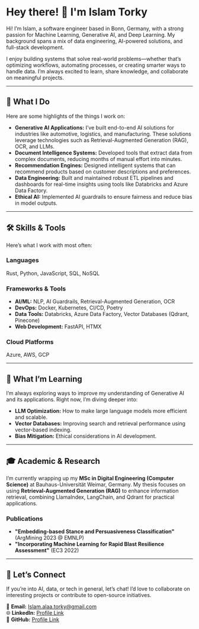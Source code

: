 # Hey there! 👋 I'm Islam Torky

Hi! I’m Islam, a software engineer based in Bonn, Germany, with a strong passion for Machine Learning, Generative AI, and Deep Learning. My background spans a mix of data engineering, AI-powered solutions, and full-stack development.  

I enjoy building systems that solve real-world problems—whether that’s optimizing workflows, automating processes, or creating smarter ways to handle data. I’m always excited to learn, share knowledge, and collaborate on meaningful projects.  

---

## 🔧 What I Do  

Here are some highlights of the things I work on:  

- **Generative AI Applications:** I’ve built end-to-end AI solutions for industries like automotive, logistics, and manufacturing. These solutions leverage technologies such as Retrieval-Augmented Generation (RAG), OCR, and LLMs.  
- **Document Intelligence Systems:** Developed tools that extract data from complex documents, reducing months of manual effort into minutes.  
- **Recommendation Engines:** Designed intelligent systems that can recommend products based on customer descriptions and preferences.  
- **Data Engineering:** Built and maintained robust ETL pipelines and dashboards for real-time insights using tools like Databricks and Azure Data Factory.  
- **Ethical AI:** Implemented AI guardrails to ensure fairness and reduce bias in model outputs.  

---

## 🛠️ Skills & Tools  

Here’s what I work with most often:  

### **Languages**  
Rust, Python, JavaScript, SQL, NoSQL  

### **Frameworks & Tools**  
- **AI/ML:** NLP, AI Guardrails, Retrieval-Augmented Generation, OCR  
- **DevOps:** Docker, Kubernetes, CI/CD, Poetry  
- **Data Tools:** Databricks, Azure Data Factory, Vector Databases (Qdrant, Pinecone)  
- **Web Development:** FastAPI, HTMX  

### **Cloud Platforms**  
Azure, AWS, GCP  

---

## 🌱 What I’m Learning  

I’m always exploring ways to improve my understanding of Generative AI and its applications. Right now, I’m diving deeper into:  
- **LLM Optimization:** How to make large language models more efficient and scalable.  
- **Vector Databases:** Improving search and retrieval performance using vector-based indexing.  
- **Bias Mitigation:** Ethical considerations in AI development.  

---

## 🎓 Academic & Research  

I’m currently wrapping up my **MSc in Digital Engineering (Computer Science)** at Bauhaus-Universität Weimar, Germany. My thesis focuses on using **Retrieval-Augmented Generation (RAG)** to enhance information retrieval, combining LlamaIndex, LangChain, and Qdrant for practical applications.  

### Publications  
- **"Embedding-based Stance and Persuasiveness Classification"** (ArgMining 2023 @ EMNLP)  
- **"Incorporating Machine Learning for Rapid Blast Resilience Assessment"** (EC3 2022)  

---

## 🤝 Let’s Connect  

If you’re into AI, data, or tech in general, let’s chat! I’d love to collaborate on interesting projects or contribute to open-source initiatives.  

📧 **Email:** [Islam.alaa.torky@gmail.com](mailto:Islam.alaa.torky@gmail.com)  
🌐 **LinkedIn:** [Profile Link](https://www.linkedin.com/in/)  
📂 **GitHub:** [Profile Link](https://github.com/)  
